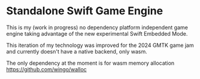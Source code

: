 # Standalone Swift Game Engine

This is my (work in progress) no dependency platform independent game engine taking advantage of the new experimental Swift Embedded Mode.

This iteration of my technology was improved for the 2024 GMTK game jam and currently doesn't have a native backend, only wasm.

The only dependency at the moment is for wasm memory allocation https://github.com/wingo/walloc
